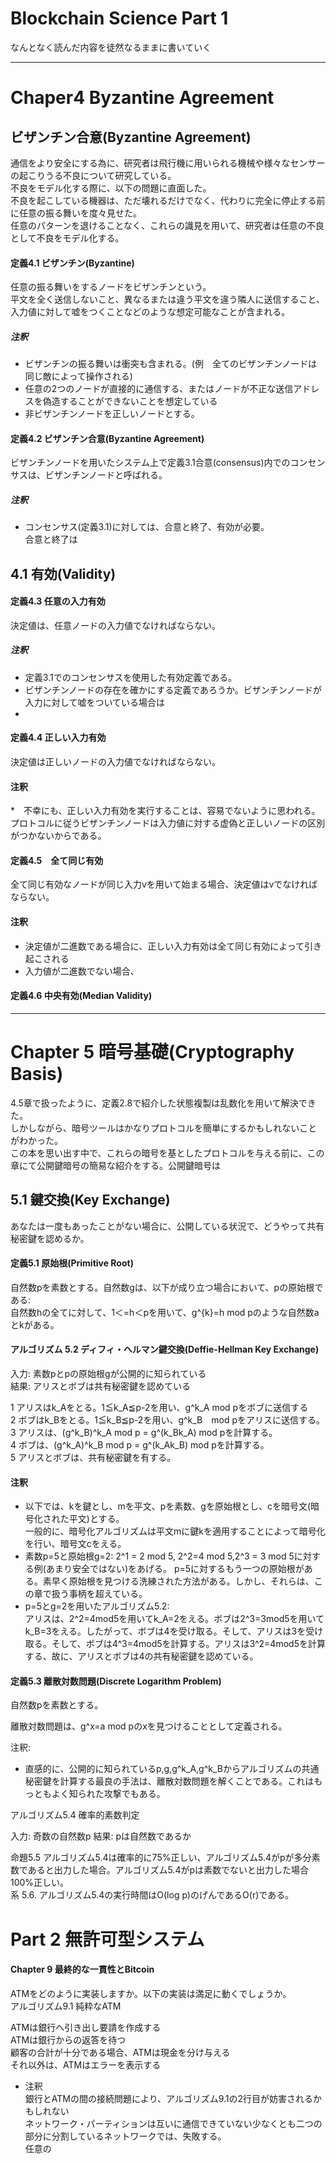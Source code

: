 # Blockchain Science Part 1

なんとなく読んだ内容を徒然なるままに書いていく

---
# Chaper4 Byzantine Agreement

## ビザンチン合意(Byzantine Agreement)
通信をより安全にする為に、研究者は飛行機に用いられる機械や様々なセンサーの起こりうる不良について研究している。<br />
不良をモデル化する際に、以下の問題に直面した。<br />
不良を起こしている機器は、ただ壊れるだけでなく、代わりに完全に停止する前に任意の振る舞いを度々見せた。<br />
任意のパターンを退けることなく、これらの識見を用いて、研究者は任意の不良として不良をモデル化する。

#### 定義4.1 ビザンチン(Byzantine) 

任意の振る舞いをするノードをビザンチンという。<br />
平文を全く送信しないこと、異なるまたは違う平文を違う隣人に送信すること、入力値に対して嘘をつくことなどのような想定可能なことが含まれる。

##### 注釈　

* ビザンチンの振る舞いは衝突も含まれる。(例　全てのビザンチンノードは同じ敵によって操作される)
* 任意の2つのノードが直接的に通信する、またはノードが不正な送信アドレスを偽造することができないことを想定している
* 非ビザンチンノードを正しいノードとする。

#### 定義4.2 ビザンチン合意(Byzantine Agreement)
ビザンチンノードを用いたシステム上で定義3.1合意(consensus)内でのコンセンサスは、ビザンチンノードと呼ばれる。

##### 注釈　

* コンセンサス(定義3.1)に対しては、合意と終了、有効が必要。<br />
合意と終了は

## 4.1 有効(Validity)

#### 定義4.3 任意の入力有効

決定値は、任意ノードの入力値でなければならない。

##### 注釈

* 定義3.1でのコンセンサスを使用した有効定義である。
* ビザンチンノードの存在を確かにする定義であろうか。ビザンチンノードが入力に対して嘘をついている場合は
* 

#### 定義4.4 正しい入力有効

決定値は正しいノードの入力値でなければならない。

#### 注釈

*　不幸にも、正しい入力有効を実行することは、容易でないように思われる。プロトコルに従うビザンチンノードは入力値に対する虚偽と正しいノードの区別がつかないからである。

#### 定義4.5　全て同じ有効
全て同じ有効なノードが同じ入力vを用いて始まる場合、決定値はvでなければならない。

#### 注釈
* 決定値が二進数である場合に、正しい入力有効は全て同じ有効によって引き起こされる
* 入力値が二進数でない場合、

#### 定義4.6 中央有効(Median Validity)

---
# Chapter 5 暗号基礎(Cryptography Basis)

4.5章で扱ったように、定義2.8で紹介した状態複製は乱数化を用いて解決できた。<br />
しかしながら、暗号ツールはかなりプロトコルを簡単にするかもしれないことがわかった。<br />
この本を思い出す中で、これらの暗号を基としたプロトコルを与える前に、この章にて公開鍵暗号の簡易な紹介をする。公開鍵暗号は

## 5.1 鍵交換(Key Exchange)

あなたは一度もあったことがない場合に、公開している状況で、どうやって共有秘密鍵を認めるか。

#### 定義5.1 原始根(Primitive Root)

自然数pを素数とする。自然数gは、以下が成り立つ場合において、pの原始根である:<br />
自然数hの全てに対して、1＜=h＜pを用いて、g^{k}=h mod pのような自然数aとkがある。<br />

#### アルゴリズム 5.2 ディフィ・ヘルマン鍵交換(Deffie-Hellman Key Exchange)

入力: 素数pとpの原始根gが公開的に知られている<br />
結果: アリスとボブは共有秘密鍵を認めている<br />

1 アリスはk_Aをとる。1≦k_A≦p-2を用い、g^k_A mod pをボブに送信する<br />
2 ボブはk_Bをとる。1≦k_B≦p-2を用い、g^k_B　mod pをアリスに送信する。<br />
3 アリスは、(g^k_B)^k_A mod p = g^(k_Bk_A) mod pを計算する。<br />
4 ボブは、(g^k_A)^k_B mod p = g^(k_Ak_B) mod pを計算する。<br />
5 アリスとボブは、共有秘密鍵を有する。<br />

#### 注釈

* 以下では、kを鍵とし、mを平文、pを素数、gを原始根とし、cを暗号文(暗号化された平文)とする。<br />
一般的に、暗号化アルゴリズムは平文mに鍵kを適用することによって暗号化を行い、暗号文cをえる。
* 素数p=5と原始根g=2: 2^1 = 2 mod 5, 2^2=4 mod 5,2^3 = 3 mod 5に対する例(あまり安全ではない)をあげる。
p=5に対するもう一つの原始根がある。素早く原始根を見つける洗練された方法がある。しかし、それらは、この章で扱う事柄を超えている。
* p=5とg=2を用いたアルゴリズム5.2: <br />
アリスは、2^2=4mod5を用いてk_A=2をえる。ボブは2^3=3mod5を用いてk_B=3をえる。したがって、ボブは4を受け取る。そして、アリスは3を受け取る。そして、ボブは4^3=4mod5を計算する。アリスは3^2=4mod5を計算する、故に、アリスとボブは4の共有秘密鍵を認めている。

#### 定義5.3 離散対数問題(Discrete Logarithm Problem)

自然数pを素数とする。

離散対数問題は、g^x=a mod pのxを見つけることとして定義される。

注釈:

* 直感的に、公開的に知られているp,g,g^k_A,g^k_Bからアルゴリズムの共通秘密鍵を計算する最良の手法は、離散対数問題を解くことである。これはもっともよく知られた攻撃でもある。



アルゴリズム5.4 確率的素数判定

入力: 奇数の自然数p
結果: pは自然数であるか


命題5.5 アルゴリズム5.4は確率的に75%正しい、アルゴリズム5.4がpが多分素数であると出力した場合。アルゴリズム5.4がpは素数でないと出力した場合100%正しい。<br />
系 5.6. アルゴリズム5.4の実行時間はO(log p)のげんであるO(r)である。<br />


# Part 2 無許可型システム

#### Chapter 9 最終的な一貫性とBitcoin

ATMをどのように実装しますか。以下の実装は満足に動くでしょうか。<br />
アルゴリズム9.1 純粋なATM <br />

ATMは銀行へ引き出し要請を作成する <br />
ATMは銀行からの返答を待つ <br />
顧客の合計が十分である場合、ATMは現金を分け与える <br />
それ以外は、ATMはエラーを表示する <br />

* 注釈 <br />
銀行とATMの間の接続問題により、アルゴリズム9.1の2行目が妨害されるかもしれない <br />
ネットワーク・パーティションは互いに通信できていない少なくとも二つの部分に分割しているネットワークでは、失敗する。<br />
任意の




